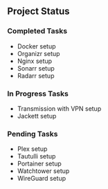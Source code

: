 
## Project Status

### Completed Tasks
- Docker setup
- Organizr setup
- Nginx setup
- Sonarr setup
- Radarr setup

### In Progress Tasks
- Transmission with VPN setup
- Jackett setup

### Pending Tasks
- Plex setup
- Tautulli setup
- Portainer setup
- Watchtower setup
- WireGuard setup
